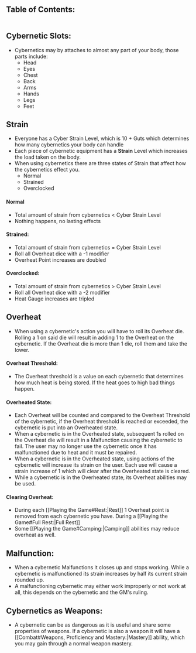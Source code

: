## Table of Contents:
```table-of-contents
```
## Cybernetic Slots:
- Cybernetics may by attaches to almost any part of your body, those parts include:
	- Head
	- Eyes
	- Chest
	- Back
	- Arms
	- Hands
	- Legs
	- Feet
## Strain
- Everyone has a Cyber Strain Level, which is 10 + Guts which determines how many cybernetics your body can handle
- Each piece of cybernetic equipment has a **Strain** Level which increases the load taken on the body. 
- When using cybernetics there are three states of Strain that affect how the cybernetics effect you. 
	- Normal
	- Strained
	- Overclocked
#### Normal
- Total amount of strain from cybernetics < Cyber Strain Level
- Nothing happens, no lasting effects
#### Strained:
- Total amount of strain from cybernetics = Cyber Strain Level
- Roll all Overheat dice with a -1 modifier
- Overheat Point increases are doubled
#### Overclocked:
- Total amount of strain from cybernetics > Cyber Strain Level
- Roll all Overheat dice with a -2 modifier
- Heat Gauge increases are tripled
## Overheat
- When using a cybernetic's action you will have to roll its Overheat die. Rolling a 1 on said die will result in adding 1 to the Overheat on the cybernetic. If the Overheat die is more than 1 die, roll them and take the lower.
#### Overheat Threshold:
- The Overheat threshold is a value on each cybernetic that determines how much heat is being stored. If the heat goes to high bad things happen.
#### Overheated State:
- Each Overheat will be counted and compared to the Overheat Threshold of the cybernetic, if the Overheat threshold is reached or exceeded, the cybernetic is put into an Overheated state. 
- When a cybernetic is in the Overheated state, subsequent 1s rolled on the Overheat die will result in a Malfunction causing the cybernetic to fail. The user may no longer use the cybernetic once it has malfunctioned due to heat and it must be repaired.
- When a cybernetic is in the Overheated state, using actions of the cybernetic will increase its strain on the user. Each use will cause a strain increase of 1 which will clear after the Overheated state is cleared.
- While a cybernetic is in the Overheated state, its Overheat abilities may be used.
#### Clearing Overheat:
- During each [[Playing the Game#Rest:|Rest]] 1 Overheat point is removed from each cybernetic you have. During a [[Playing the Game#Full Rest:|Full Rest]]
- Some [[Playing the Game#Camping:|Camping]] abilities may reduce overheat as well. 

## Malfunction:
- When a cybernetic Malfunctions it closes up and stops working. While a cybernetic is malfunctioned its strain increases by half its current strain rounded up. 
- A malfunctioning cybernetic may either work improperly or not work at all, this depends on the cybernetic and the GM's ruling. 
## Cybernetics as Weapons:
- A cybernetic can be as dangerous as it is useful and share some properties of weapons. If a cybernetic is also a weapon it will have a [[Combat#Weapons, Proficiency and Mastery:|Mastery]] ability, which you may gain through a normal weapon mastery.